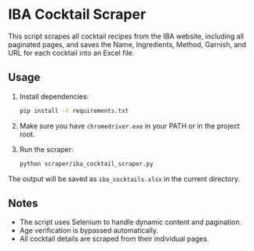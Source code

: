 # IBA Cocktail Scraper

This script scrapes all cocktail recipes from the IBA website, including all paginated pages, and saves the Name, Ingredients, Method, Garnish, and URL for each cocktail into an Excel file.

## Usage

1. Install dependencies:
   ```bash
   pip install -r requirements.txt
   ```

2. Make sure you have `chromedriver.exe` in your PATH or in the project root.

3. Run the scraper:
   ```bash
   python scraper/iba_cocktail_scraper.py
   ```

The output will be saved as `iba_cocktails.xlsx` in the current directory.

## Notes
- The script uses Selenium to handle dynamic content and pagination.
- Age verification is bypassed automatically.
- All cocktail details are scraped from their individual pages. 